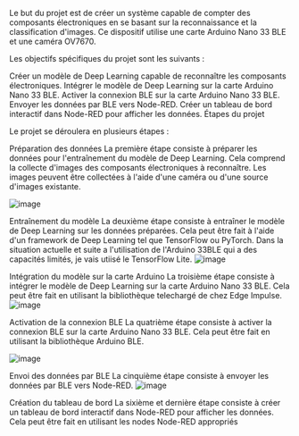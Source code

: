 Le but du projet est de créer un système capable de compter des composants électroniques en se basant sur la reconnaissance et la classification d'images. Ce dispositif utilise une carte Arduino Nano 33 BLE et une caméra OV7670.

Les objectifs spécifiques du projet sont les suivants :

Créer un modèle de Deep Learning capable de reconnaître les composants électroniques.
Intégrer le modèle de Deep Learning sur la carte Arduino Nano 33 BLE.
Activer la connexion BLE sur la carte Arduino Nano 33 BLE.
Envoyer les données par BLE vers Node-RED.
Créer un tableau de bord interactif dans Node-RED pour afficher les données.
Étapes du projet

Le projet se déroulera en plusieurs étapes :

Préparation des données
La première étape consiste à préparer les données pour l'entraînement du modèle de Deep Learning. Cela comprend la collecte d'images des composants électroniques à reconnaître. Les images peuvent être collectées à l'aide d'une caméra ou d'une source d'images existante.

![image](https://github.com/saidg78/projet_B/assets/148437845/9199cc1c-4312-490d-8ecf-6256680ce348)


Entraînement du modèle
La deuxième étape consiste à entraîner le modèle de Deep Learning sur les données préparées. Cela peut être fait à l'aide d'un framework de Deep Learning tel que TensorFlow ou PyTorch. Dans la situation actuelle et suite a l'utilisation de l'Arduino 33BLE qui a des capacités limités, je vais utiisé le TensorFlow Lite.
![image](https://github.com/saidg78/projet_B/assets/148437845/d67014b9-a8e3-496f-a39e-a954f4fa825d)


Intégration du modèle sur la carte Arduino
La troisième étape consiste à intégrer le modèle de Deep Learning sur la carte Arduino Nano 33 BLE. Cela peut être fait en utilisant la bibliothèque telechargé de chez Edge Impulse.
![image](https://github.com/saidg78/projet_B/assets/148437845/4f070eff-1392-4cd1-b08b-8831c4803b63)


Activation de la connexion BLE
La quatrième étape consiste à activer la connexion BLE sur la carte Arduino Nano 33 BLE. Cela peut être fait en utilisant la bibliothèque Arduino BLE.

![image](https://github.com/saidg78/projet_B/assets/148437845/08cbd158-83c8-4a8a-868c-a0ce48191f56)


Envoi des données par BLE
La cinquième étape consiste à envoyer les données par BLE vers Node-RED. 
![image](https://github.com/saidg78/projet_B/assets/148437845/73e506ee-41c6-4b02-bef5-8ada8b902f91)



Création du tableau de bord
La sixième et dernière étape consiste à créer un tableau de bord interactif dans Node-RED pour afficher les données. Cela peut être fait en utilisant les nodes Node-RED appropriés
